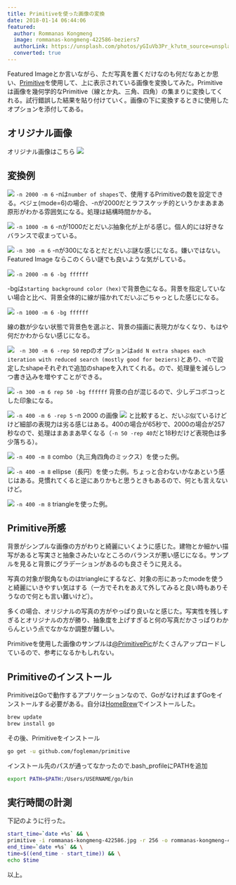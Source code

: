 ```yaml
---
title: Primitiveを使った画像の変換
date: 2018-01-14 06:44:06
featured:
  author: Rommanas Kongmeng
  image: rommanas-kongmeng-422586-beziers7
  authorLink: https://unsplash.com/photos/yGIuVb3Pr_k?utm_source=unsplash&utm_medium=referral&utm_content=creditCopyText
  converted: true
---
```


Featured Imageとか言いながら、ただ写真を置くだけなのも何だなあとか思い、[Primitive](https://github.com/fogleman/primitive)を使用して、上に表示されている画像を変換してみた。Primitiveは画像を幾何学的なPrimitive（線とか丸、三角、四角）の集まりに変換してくれる。試行錯誤した結果を貼り付けていく。画像の下に変換するときに使用したオプションを添付してある。
<!-- more -->
## オリジナル画像
オリジナル画像はこちら
![](/blog/assets/images/rommanas-kongmeng-422586/rommanas-kongmeng-422586_750.jpg)

## 変換例
![](/blog/assets/images/rommanas-kongmeng-422586/rommanas-kongmeng-422586-beziers3.jpg)
`-n 2000 -m 6`
-nは`number of shapes`で、使用するPrimitiveの数を設定できる。ベジェ(mode=6)の場合、-nが2000だとラフスケッチ的というかまあまあ原形がわかる雰囲気になる。処理は結構時間かかる。

![](/blog/assets/images/rommanas-kongmeng-422586/rommanas-kongmeng-422586-beziers4.jpg)
`-n 1000 -m 6`
-nが1000だとだいぶ抽象化が上がる感じ。個人的には好きなバランスで収まっている。

![](/blog/assets/images/rommanas-kongmeng-422586/rommanas-kongmeng-422586-beziers7.jpg)
`-n 300 -m 6`
-nが300になるとだとだいぶ謎な感じになる。嫌いではない。Featured Image ならこのくらい謎でも良いような気がしている。

![](/blog/assets/images/rommanas-kongmeng-422586/rommanas-kongmeng-422586-beziers6.jpg)
`-n 2000 -m 6 -bg ffffff`

-bgは`starting background color (hex)`で背景色になる。背景を指定していない場合と比べ、背景全体的に線が描かれてだいぶごちゃっとした感じになる。

![](/blog/assets/images/rommanas-kongmeng-422586/rommanas-kongmeng-422586-beziers5.jpg)
`-n 1000 -m 6 -bg ffffff`

線の数が少ない状態で背景色を選ぶと、背景の描画に表現力がなくなり、もはや何だかわからない感じになる。

![](/blog/assets/images/rommanas-kongmeng-422586/rommanas-kongmeng-422586-beziers2.jpg)
` -n 300 -m 6 -rep 50`
repのオプションは`add N extra shapes each iteration with reduced search (mostly good for beziers)`とあり、-nで設定したshapeそれぞれで追加のshapeを入れてくれる。ので、処理量を減らしつつ書き込みを増やすことができる。

![](/blog/assets/images/rommanas-kongmeng-422586/rommanas-kongmeng-422586-beziers.jpg)
`-n 300 -m 6 rep 50 -bg ffffff`
背景の白が混じるので、少しデコボコっとした印象になる。

![](/blog/assets/images/rommanas-kongmeng-422586/rommanas-kongmeng-422586-beziers12.jpg)
`-n 400 -m 6 -rep 5`
-n 2000 の画像
![](/blog/assets/images/rommanas-kongmeng-422586/rommanas-kongmeng-422586-beziers3.jpg)
と比較すると、だいぶ似ているけどけど細部の表現力は劣る感じはある。400の場合が65秒で、2000の場合が257秒なので、処理はまあまあ早くなる（`-n 50 -rep 40`だと18秒だけど表現色は多少落ちる）。

![](/blog/assets/images/rommanas-kongmeng-422586/rommanas-kongmeng-422586-compo.jpg)
`-n 400 -m 8`
combo（丸三角四角のミックス）を使った例。

![](/blog/assets/images/rommanas-kongmeng-422586/rommanas-kongmeng-422586-ellipse.jpg)
`-n 400 -m 8`
ellipse（長円）を使った例。ちょっと合わないかなあという感じはある。見慣れてくると逆にありかもと思うときもあるので、何とも言えないけど。

![](/blog/assets/images/rommanas-kongmeng-422586/rommanas-kongmeng-422586-triangle.jpg)
`-n 400 -m 8`
triangleを使った例。


## Primitive所感
背景がシンプルな画像の方がわりと綺麗にいくように感じた。建物とか細かい描写があると写実さと抽象さみたいなところのバランスが悪い感じになる。サンプルを見ると背景にグラデーションがあるのも良さそうに見える。

写真の対象が鋭角なものはtriangleにするなど、対象の形にあったmodeを使うと綺麗にいきやすい気はする（一方でそれをあえて外してみると良い時もありそうなので何とも言い難いけど）。

多くの場合、オリジナルの写真の方がやっぱり良いなと感じた。写実性を残しすぎるとオリジナルの方が勝り、抽象度を上げすぎると何の写真だかさっぱりわからんという点でなかなか調整が難しい。

Primitiveを使用した画像のサンプルは[@PrimitivePic](https://twitter.com/PrimitivePic)がたくさんアップロードしているので、参考になるかもしれない。

## Primitiveのインストール
PrimitiveはGoで動作するアプリケーションなので、GoがなければまずGoをインストールする必要がある。自分は[HomeBrew](https://brew.sh/)でインストールした。

```bash
brew update
brew install go
```

その後、Primitiveをインストール
```bash
go get -u github.com/fogleman/primitive
```

インストール先のパスが通ってなかったので.bash_profileにPATHを追加
```bash
export PATH=$PATH:/Users/USERNAME/go/bin
```

## 実行時間の計測
下記のように行った。

```bash
start_time=`date +%s` && \
primitive -i rommanas-kongmeng-422586.jpg -r 256 -o rommanas-kongmeng-422586-beziers13.jpg -n 50 -m 6 -rep 40 -s 1500 && \
end_time=`date +%s` && \
time=$((end_time - start_time)) && \
echo $time
```

以上。
